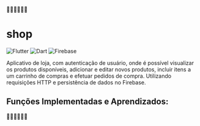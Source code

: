 🚧🚧🚧🚧🚧🚧
# shop
![Flutter](https://img.shields.io/badge/Framework-Flutter-3cc6fd?logo=flutter)
![Dart](https://img.shields.io/badge/Language-Dart-0c458b?logo=dart)
![Firebase](https://img.shields.io/badge/Cloud-Firebase-f5ba23?logo=Firebase)

Aplicativo de loja, com autenticação de usuário, onde é possível visualizar os produtos disponíveis, adicionar e editar novos produtos, incluir itens a um carrinho de compras e efetuar pedidos de compra. Utilizando requisições HTTP e persistência de dados no Firebase. 

## Funções Implementadas e Aprendizados: 

🚧🚧🚧🚧🚧🚧
